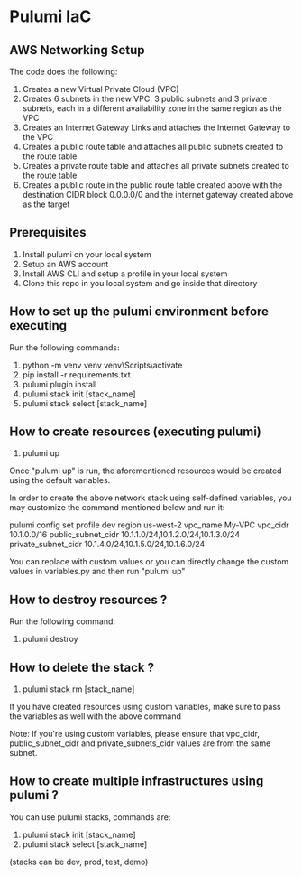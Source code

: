 # Pulumi IaC

## AWS Networking Setup
The code does the following:
1. Creates a new Virtual Private Cloud (VPC)
2. Creates 6 subnets in the new VPC.  3 public subnets and 3 private subnets, each in a different availability zone in the same region as the VPC
3. Creates an Internet Gateway Links and attaches the Internet Gateway to the VPC
4. Creates a public route table and attaches all public subnets created to the route table
5. Creates a private route table and attaches all private subnets created to the route table
6. Creates a public route in the public route table created above with the destination CIDR block 0.0.0.0/0 and the internet gateway created above as the target

## Prerequisites
1. Install pulumi on your local system
2. Setup an AWS account
3. Install AWS CLI and setup a profile in your local system
4. Clone this repo in you local system and go inside that directory


## How to set up the pulumi environment before executing
Run the following commands:
1. python -m venv venv
venv\Scripts\activate
2. pip install -r requirements.txt
3. pulumi plugin install
4. pulumi stack init [stack_name]
5. pulumi stack select [stack_name]

## How to create resources (executing pulumi)
1. pulumi up


Once "pulumi up" is run, the aforementioned resources would be created using the default variables.

In order to create the above network stack using self-defined variables, you may customize the command mentioned below and run it:

pulumi config set profile dev region us-west-2 vpc_name My-VPC vpc_cidr 10.1.0.0/16 public_subnet_cidr 10.1.1.0/24,10.1.2.0/24,10.1.3.0/24 private_subnet_cidr 10.1.4.0/24,10.1.5.0/24,10.1.6.0/24

You can replace with custom values 
or you can directly change the custom values in variables.py and then run "pulumi up"

## How to destroy resources ?
Run the following command:
1. pulumi destroy

## How to delete the stack ?
1. pulumi stack rm [stack_name]

If you have created resources using custom variables, make sure to pass the variables as well with the above command

Note: If you're using custom variables, please ensure that vpc_cidr, public_subnet_cidr and private_subnets_cidr values are from the same subnet.

## How to create multiple infrastructures using pulumi ?
You can use pulumi stacks, commands are:
1. pulumi stack init [stack_name]
2. pulumi stack select [stack_name]

(stacks can be dev, prod, test, demo)